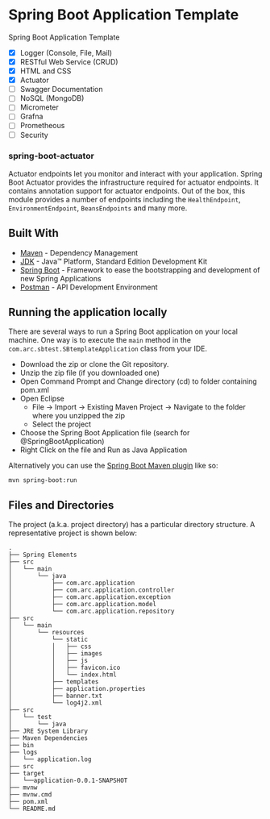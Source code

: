 # Spring Boot Application Template

Spring Boot Application Template

- [x] Logger (Console, File, Mail)
- [x] RESTful Web Service (CRUD)
- [x] HTML and CSS
- [x] Actuator
- [ ] Swagger Documentation
- [ ] NoSQL (MongoDB)
- [ ] Micrometer
- [ ] Grafna
- [ ] Prometheous
- [ ] Security

### spring-boot-actuator
Actuator endpoints let you monitor and interact with your application.
Spring Boot Actuator provides the infrastructure required for actuator endpoints. It contains
annotation support for actuator endpoints. Out of the box, this module provides a number of endpoints
including the `HealthEndpoint`, `EnvironmentEndpoint`, `BeansEndpoints` and many more.

## Built With

* [Maven](https://maven.apache.org/) - Dependency Management
* [JDK](http://www.oracle.com/technetwork/java/javase/downloads/jdk8-downloads-2133151.html) - Java™ Platform, Standard Edition Development Kit 
* [Spring Boot](https://spring.io/projects/spring-boot) - Framework to ease the bootstrapping and development of new Spring Applications
* [Postman](https://www.getpostman.com/) - API Development Environment

## Running the application locally

There are several ways to run a Spring Boot application on your local machine. One way is to execute the `main` method in the `com.arc.sbtest.SBtemplateApplication` class from your IDE.

- Download the zip or clone the Git repository.
- Unzip the zip file (if you downloaded one)
- Open Command Prompt and Change directory (cd) to folder containing pom.xml
- Open Eclipse 
   - File -> Import -> Existing Maven Project -> Navigate to the folder where you unzipped the zip
   - Select the project
- Choose the Spring Boot Application file (search for @SpringBootApplication)
- Right Click on the file and Run as Java Application

Alternatively you can use the [Spring Boot Maven plugin](https://docs.spring.io/spring-boot/docs/current/reference/html/build-tool-plugins-maven-plugin.html) like so:

```shell
mvn spring-boot:run
```

## Files and Directories

The project (a.k.a. project directory) has a particular directory structure. A representative project is shown below:

```
.
├── Spring Elements
├── src
│   └── main
│       └── java
│           ├── com.arc.application
│           ├── com.arc.application.controller
│           ├── com.arc.application.exception
│           ├── com.arc.application.model
│           └── com.arc.application.repository
├── src
│   └── main
│       └── resources
│           └── static
│           │   ├── css
│           │   ├── images
│           │   ├── js
│           │   ├── favicon.ico
│           │   └── index.html
│           ├── templates
│           ├── application.properties
│           ├── banner.txt
│           └── log4j2.xml
├── src
│   └── test
│       └── java
├── JRE System Library
├── Maven Dependencies
├── bin
├── logs
│   └── application.log
├── src
├── target
│   └──application-0.0.1-SNAPSHOT
├── mvnw
├── mvnw.cmd
├── pom.xml
└── README.md
```
